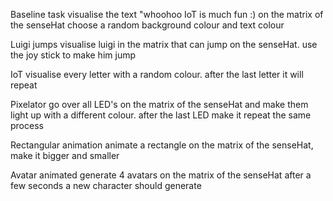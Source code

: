 Baseline task
visualise the text "whoohoo IoT is much fun :) on the matrix of the senseHat
choose a random background colour and text colour

Luigi jumps
visualise luigi in the matrix that can jump on the senseHat. use the joy stick to make him jump

IoT
visualise every letter with a random colour. after the last letter it will repeat

Pixelator
go over all LED's on the matrix of the senseHat and make them light up with a different colour. after the last LED make it repeat the same process

Rectangular animation
animate a rectangle on the matrix of the senseHat, make it bigger and smaller 

Avatar animated
generate 4 avatars on the matrix of the senseHat after a few seconds a new character should generate
